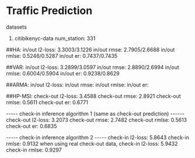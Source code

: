 # Traffic Prediction

datasets
1. citibikenyc-data
num_station: 331

##HA: 
in/out l2-loss: 3.3003/3.1226
in/out rmse: 2.7905/2.6688
in/out rmlse: 0.5246/0.5287
in/out er: 0.7437/0.7435

##VAR: 
in/out l2-loss: 3.2899/3.0597
in/out rmse: 2.8890/2.6994
in/out rmlse: 0.6004/0.5904
in/out er: 0.9238/0.8629

##ARMA:
in/out l2-loss:
in/out rmse:
in/out rmlse:
in/out er:

##HP-MSI:
check-out l2-loss: 3.4588
check-out rmse: 2.8921
check-out rmlse: 0.5611
check-out er: 0.6771

----- check-in inference algorithm 1 (same as check-out prediction) ------
check-out l2-loss: 3.2073
check-out rmse: 2.7482
check-out rmlse: 0.5613
check-out er: 0.6835

----- check-in inference algorithm 2 -----
check-in l2-loss: 5.8643
check-in rmlse: 0.9132
when using real check-out data,
check-in l2-loss: 5.9432
check-in rmlse: 0.9297


